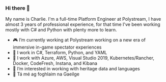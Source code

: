 ### Hi there 👋

My name is Charlie. I'm a full-time Platform Engineer at Polystream, I have almost 3 years of professional experience, for that time I've been working mostly with C# and Python with plenty more to learn.

- 🎮 I’m currently working at Polystream working on a new era of immersive in-game spectator experiences
- 🔧 I work in C#, Terraform, Python, and YAML
- 🧰 I work with Azure, AWS, Visual Studio 2019, Kubernetes/Rancher, Docker, CodeFresh, Instana, and Kibana
- 🏺 I’m interested in working with heritage data and languages
- 💬 Tá mé ag foghlaim na Gaeilge
